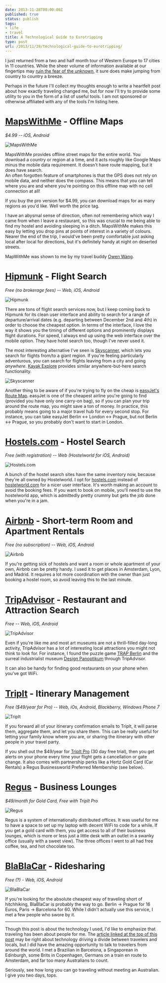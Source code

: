 ```yaml
---
date: 2013-11-28T00:00:00Z
published: true
status: publish
tags:
- life
- travel
title: A Technological Guide to Eurotripping
type: post
url: /2013/11/28/technological-guide-to-eurotripping/
---
```


I just returned from a two and half month tour of Western Europe to 17 cities in 
11 countries. While the sheer volume of information available at our fingertips 
may [ruin the fear of the unknown][globeandmail], it sure does make jumping from 
country to country a breeze.

Perhaps in the future I'll collect my thoughts enough to write a heartfelt post 
about how exactly traveling changed me, but for now I'll try to provide some 
utility to you in the form of a list of useful tools. I am not sponsored or 
otherwise affiliated with any of the tools I'm listing here.

# [MapsWithMe][] - Offline Maps
*$4.99 -- iOS, Android*

<img src="/images/13-11-28/mapswithme.png" title="MapsWithMe" class="inline" />

MapsWithMe provides offline street maps for the entire world. You download a 
country or region at a time, and it acts roughly like Google Maps minus the 
mobile data requirement. It doesn't have route mapping, but it does have search.  
An often forgotten feature of smartphones is that the GPS does not rely on 
mobile data, and neither does the compass. This means that you can tell where 
you are and where you're pointing on this offline map with no cell connection at 
all!

If you buy the pro version for $4.99, you can download maps for as many regions 
as you'd like. Well worth the price tag.

I have an abysmal sense of direction, often not remembering which way I came 
from when I leave a restaurant, so this was crucial to me being able to find my 
hostel and avoiding sleeping in a ditch. MapsWithMe makes this easy by letting 
you drop pins at points of interest in a variety of colours. Nearer the end of 
the trip, I would've been pretty comfortable just asking local after local for 
directions, but it's definitely handy at night on deserted streets.

MapWithMe was shown to me by my travel buddy [Owen Wang][].

# [Hipmunk][] - Flight Search
*Free (no brokerage fees) -- Web, iOS, Android*

![Hipmunk](/images/13-11-28/hipmunk.png)

There are tons of flight search services now, but I keep coming back to Hipmunk 
for its clean user interface and ability to search for a range of 
departure/arrival dates (e.g. departing between December 2nd and 4th) in order 
to choose the cheapest option. In terms of the interface, I love the way it 
shows you the timing of different options and prominently displays flight 
durations. For speed, I always end up using the web interface over the mobile 
option. They have hotel search too, though I've never used it.

The most interesting alternative I've seen is [Skyscanner][], which lets you 
search for flights from/to a giant region. If you're feeling particularly 
adventurous, you can search for flights leaving from a city and going 
*anywhere*. [Kayak Explore][] provides similar anywhere-but-here search 
functionality.

![Skyscanner](/images/13-11-28/skyscanner.png)

Another thing to be aware of if you're trying to fly on the cheap is [easyJet's 
Route Map][easyjet]. easyJet is one of the cheapest airline you're going to find 
(provided you have only one carry-on bag), so if you can plan your trip around 
the route map, you might save a ton of money. In practice, this probably means 
going to a major travel hub for every second stop. For instance, you can take 
easyJet Berlin &harr; London &harr; Prague, but not Berlin &harr; Prague, so you 
probably don't want to start in London.

# [Hostels.com][hostels.com] - Hostel Search
*Free (with registration) -- Web (Hostelworld for iOS, Android)*

![Hostels.com](/images/13-11-28/hostels.com.png)

A bunch of the hostel search sites have the same inventory now, because they're 
all owned by Hostelworld. I opt for [hostels.com][] instead of 
[hostelworld.com][] for a nicer user interface. It's worth making an account to 
avoid the booking fees. If you want to book on mobile, you'll need to use the 
hostelworld app, which is admittedly pretty crummy but gets the job done when 
you're in a jam.

# [Airbnb][] - Short-term Room and Apartment Rentals
*Free (no subscription) -- Web, iOS, Android*

![Airbnb](/images/13-11-28/airbnb.png)

If you're getting sick of hostels and want a room or whole apartment of your 
own, Airbnb can be pretty handy. I used it to get places in Amsterdam, Lyon, and 
Madrid. It requires a lot more coordination with the owner than just booking a 
hostel room, so avoid leaving this to the last minute.

# [TripAdvisor][] - Restaurant and Attraction Search
*Free -- Web, iOS, Android*

![TripAdvisor](/images/13-11-28/tripadvisor.png)

Even if you're like me and most art museums are not a thrill-filled day-long 
activity, TripAdvisor has a lot of interesting local attractions you might not 
think to look for.  For instance, I found the puzzle game [TRAP Berlin][trap] 
and the surreal industrialist museum [Design Panoptikum][surreal] through 
TripAdvisor.

It can also be handy for finding good restaurants on your phone when you've got 
WiFi.

# [TripIt][] - Itinerary Management
*Free ($49/year for Pro) -- Web, iOs, Android, Blackberry, Windows Phone 7*

<img src="/images/13-11-28/tripit.png" title="TripIt" class="inline" />

If you forward all of your itinerary confirmation emails to TripIt, it will 
parse them, aggregate them, and let you share them. This can be really useful 
for letting your family know where you are, or sharing the itinerary with other 
people in your travel party.

If you shell out the $49/year for [TripIt Pro][] (30 day free trial), then you 
get alerts on your phone every time your flight gets a cancellation or gate 
change. It also comes with partnership perks like a Hertz Gold Card (Car 
Rentals) a Regus Businessworld Preferred Membership (see below).

# [Regus][] - Business Lounges
*$49/month for Gold Card, Free with TripIt Pro*

![Regus](/images/13-11-28/regus.png)

Regus is a system of internationally distributed offices. It was useful for me 
to have a space to set up my laptop with decent WiFi to code for a while.  If 
you get a gold card with them, you get access to all of their business lounges, 
which is more or less just a little desk with an outlet in a swanky office 
(usually with a sweet view). The three offices I went to all had free coffee, 
tea, and hot chocolate too.

# [BlaBlaCar][] - Ridesharing
*Free (?) - Web, iOS, Android*

![BlaBlaCar](/images/13-11-28/blablacar.png)

If you're looking for the absolute cheapest way of traveling short of 
hitchhiking, BlaBlaCar is probably the way to go. Berlin &rarr; Prague for 16 
Euros, Paris &rarr; Barcelona for 60. While I didn't actually use this service, 
I met a few people who swore by it.

<hr>

Though this post is about the technology I used, I'd like to emphasize that 
traveling has been about people for me. The [article linked at the top of this 
post][globeandmail] may be right about technology driving a divide between 
travelers and locals, but I did have the amazing opportunity to talk to 
travelers from around the world. I met a Brazilian in Barcelona, a Singaporean 
in Edinburgh, some Brits in Copenhagen, Germans on a train en route to 
Amsterdam, and far too many Australians to count.

Seriously, see how long you can go traveling without meeting an Australian. I 
give you two days, tops.


[globeandmail]: http://www.theglobeandmail.com/life/travel/travel-news/has-social-media-taken-the-escape-out-of-backpacking/article14337459/
[MapsWithMe]: http://mapswith.me/en/home
[Hipmunk]: http://www.hipmunk.com/
[Skyscanner]: http://www.skyscanner.com/
[TripIt]: https://www.tripit.com/
[hostels.com]: http://www.hostels.com/
[Airbnb]: https://www.airbnb.com/
[Regus]: http://www.regus.ca/products/businessworld-membership/gold.aspx
[TripAdvisor]: http://www.tripadvisor.com/
[Geocaching]: http://www.geocaching.com/
[Owen Wang]: http://owenwang.com/blog/are-you-my-motherland/
[hostelworld.com]: http://www.hostelworld.com/
[BlaBlaCar]: http://www.blablacar.com/
[easyjet]: http://www.easyjet.com/en/routemap
[trap]: http://www.trapberlin.com/
[surreal]: http://www.atlasobscura.com/places/design-panoptikum
[TripIt Pro]: https://www.tripit.com/pro
[Kayak Explore]: http://www.kayak.com/explore

